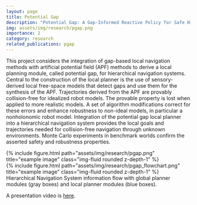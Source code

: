```yaml
---
layout: page
title: Potential Gap
description: "Potential Gap: A Gap-Informed Reactive Policy for Safe Hierarchical Navigation" <a href="https://github.com/ivaROS/PotentialGap">GitHub Link</a>
img: assets/img/research/pgap.png
importance: 2
category: research
related_publications: pgap
---
```


This project considers the integration of gap-based local navigation methods with artificial potential field (APF) methods to derive a local planning module, called potential gap, for hierarchical navigation systems. Central to the construction of the local planner is the use of sensory-derived local free-space models that detect gaps and use them for the synthesis of the APF. Trajectories derived from the APF are provably collision-free for idealized robot models. The provable property is lost when applied to more realistic models. A set of algorithm modifications correct for these errors and enhance robustness to non-ideal models, in particular a nonholonomic robot model. Integration of the potential gap local planner into a hierarchical navigation system provides the local goals and trajectories needed for collision-free navigation through unknown environments. Monte Carlo experiments in benchmark worlds confirm the asserted safety and robustness properties.

<div class="row">
    <div class="col-sm mt-3 mt-md-0">
        {% include figure.html path="assets/img/research/pgap.png" title="example image" class="img-fluid rounded z-depth-1" %}
    </div>
    <div class="col-sm mt-3 mt-md-0">
        {% include figure.html path="assets/img/research/pgap_flowchart.png" title="example image" class="img-fluid rounded z-depth-1" %}
    </div>
</div>
<div class="caption">
    Hierarchical Navigation System information flow with global planner modules (gray boxes) and local planner modules (blue boxes).
</div>

A presentation video is <a href="https://www.youtube.com/watch?v=OyAR_DvAh_I&list=PPSV">here</a>.
